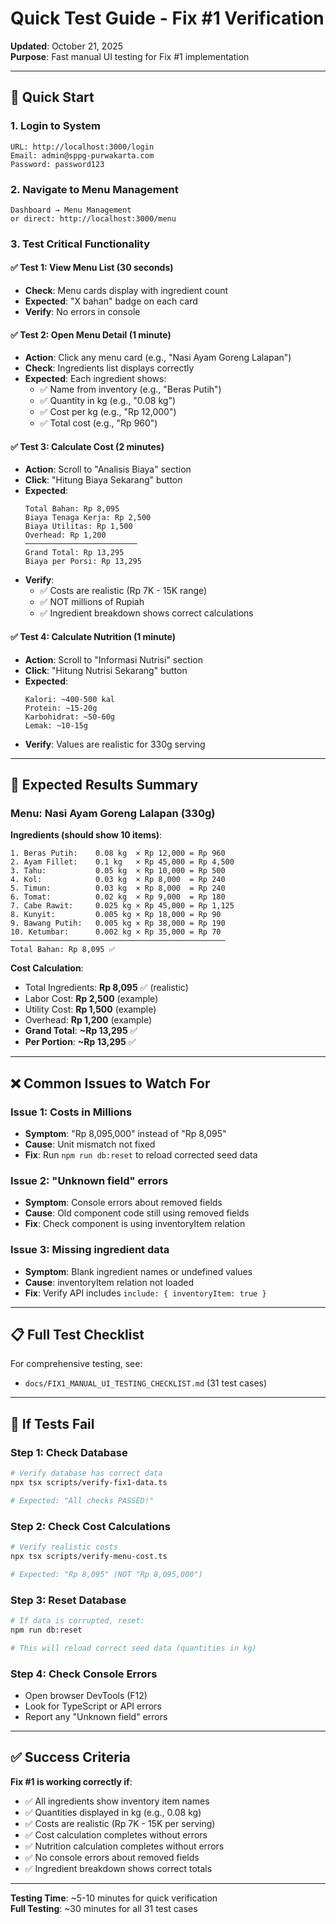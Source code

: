 # Quick Test Guide - Fix #1 Verification
**Updated**: October 21, 2025  
**Purpose**: Fast manual UI testing for Fix #1 implementation  

---

## 🚀 Quick Start

### **1. Login to System**
```
URL: http://localhost:3000/login
Email: admin@sppg-purwakarta.com
Password: password123
```

### **2. Navigate to Menu Management**
```
Dashboard → Menu Management
or direct: http://localhost:3000/menu
```

### **3. Test Critical Functionality**

#### ✅ **Test 1: View Menu List** (30 seconds)
- **Check**: Menu cards display with ingredient count
- **Expected**: "X bahan" badge on each card
- **Verify**: No errors in console

#### ✅ **Test 2: Open Menu Detail** (1 minute)
- **Action**: Click any menu card (e.g., "Nasi Ayam Goreng Lalapan")
- **Check**: Ingredients list displays correctly
- **Expected**: Each ingredient shows:
  - ✅ Name from inventory (e.g., "Beras Putih")
  - ✅ Quantity in kg (e.g., "0.08 kg")
  - ✅ Cost per kg (e.g., "Rp 12,000")
  - ✅ Total cost (e.g., "Rp 960")

#### ✅ **Test 3: Calculate Cost** (2 minutes)
- **Action**: Scroll to "Analisis Biaya" section
- **Click**: "Hitung Biaya Sekarang" button
- **Expected**:
  ```
  Total Bahan: Rp 8,095
  Biaya Tenaga Kerja: Rp 2,500
  Biaya Utilitas: Rp 1,500
  Overhead: Rp 1,200
  ─────────────────────────
  Grand Total: Rp 13,295
  Biaya per Porsi: Rp 13,295
  ```
- **Verify**: 
  - ✅ Costs are realistic (Rp 7K - 15K range)
  - ✅ NOT millions of Rupiah
  - ✅ Ingredient breakdown shows correct calculations

#### ✅ **Test 4: Calculate Nutrition** (1 minute)
- **Action**: Scroll to "Informasi Nutrisi" section
- **Click**: "Hitung Nutrisi Sekarang" button
- **Expected**:
  ```
  Kalori: ~400-500 kal
  Protein: ~15-20g
  Karbohidrat: ~50-60g
  Lemak: ~10-15g
  ```
- **Verify**: Values are realistic for 330g serving

---

## 🎯 Expected Results Summary

### **Menu: Nasi Ayam Goreng Lalapan (330g)**

**Ingredients (should show 10 items)**:
```
1. Beras Putih:    0.08 kg  × Rp 12,000 = Rp 960
2. Ayam Fillet:    0.1 kg   × Rp 45,000 = Rp 4,500
3. Tahu:           0.05 kg  × Rp 10,000 = Rp 500
4. Kol:            0.03 kg  × Rp 8,000  = Rp 240
5. Timun:          0.03 kg  × Rp 8,000  = Rp 240
6. Tomat:          0.02 kg  × Rp 9,000  = Rp 180
7. Cabe Rawit:     0.025 kg × Rp 45,000 = Rp 1,125
8. Kunyit:         0.005 kg × Rp 18,000 = Rp 90
9. Bawang Putih:   0.005 kg × Rp 38,000 = Rp 190
10. Ketumbar:      0.002 kg × Rp 35,000 = Rp 70
────────────────────────────────────────────────
Total Bahan: Rp 8,095 ✅
```

**Cost Calculation**:
- Total Ingredients: **Rp 8,095** ✅ (realistic)
- Labor Cost: **Rp 2,500** (example)
- Utility Cost: **Rp 1,500** (example)
- Overhead: **Rp 1,200** (example)
- **Grand Total**: **~Rp 13,295** ✅
- **Per Portion**: **~Rp 13,295** ✅

---

## ❌ Common Issues to Watch For

### **Issue 1: Costs in Millions**
- **Symptom**: "Rp 8,095,000" instead of "Rp 8,095"
- **Cause**: Unit mismatch not fixed
- **Fix**: Run `npm run db:reset` to reload corrected seed data

### **Issue 2: "Unknown field" errors**
- **Symptom**: Console errors about removed fields
- **Cause**: Old component code still using removed fields
- **Fix**: Check component is using inventoryItem relation

### **Issue 3: Missing ingredient data**
- **Symptom**: Blank ingredient names or undefined values
- **Cause**: inventoryItem relation not loaded
- **Fix**: Verify API includes `include: { inventoryItem: true }`

---

## 📋 Full Test Checklist

For comprehensive testing, see:
- `docs/FIX1_MANUAL_UI_TESTING_CHECKLIST.md` (31 test cases)

---

## 🐛 If Tests Fail

### **Step 1: Check Database**
```bash
# Verify database has correct data
npx tsx scripts/verify-fix1-data.ts

# Expected: "All checks PASSED!"
```

### **Step 2: Check Cost Calculations**
```bash
# Verify realistic costs
npx tsx scripts/verify-menu-cost.ts

# Expected: "Rp 8,095" (NOT "Rp 8,095,000")
```

### **Step 3: Reset Database**
```bash
# If data is corrupted, reset:
npm run db:reset

# This will reload correct seed data (quantities in kg)
```

### **Step 4: Check Console Errors**
- Open browser DevTools (F12)
- Look for TypeScript or API errors
- Report any "Unknown field" errors

---

## ✅ Success Criteria

**Fix #1 is working correctly if**:
- ✅ All ingredients show inventory item names
- ✅ Quantities displayed in kg (e.g., 0.08 kg)
- ✅ Costs are realistic (Rp 7K - 15K per serving)
- ✅ Cost calculation completes without errors
- ✅ Nutrition calculation completes without errors
- ✅ No console errors about removed fields
- ✅ Ingredient breakdown shows correct totals

---

**Testing Time**: ~5-10 minutes for quick verification  
**Full Testing**: ~30 minutes for all 31 test cases  
